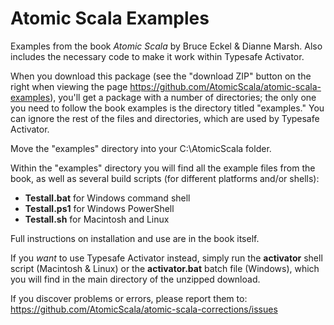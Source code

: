 Atomic Scala Examples
=====================

Examples from the book *Atomic Scala* by Bruce Eckel &amp; Dianne Marsh. Also
includes the necessary code to make it work within Typesafe Activator.

When you download this package (see the "download ZIP" button on the right when
viewing the page https://github.com/AtomicScala/atomic-scala-examples), you'll
get a package with a number of directories; the only one you need to follow the
book examples is the directory titled "examples." You can ignore the rest of the
files and directories, which are used by Typesafe Activator.

Move the "examples" directory into your C:\AtomicScala folder.

Within the "examples" directory you will find all the example files from the
book, as well as several build scripts (for different platforms and/or shells):

  - **Testall.bat** for Windows command shell
  - **Testall.ps1** for Windows PowerShell
  - **Testall.sh** for Macintosh and Linux

Full instructions on installation and use are in the book itself.

If you *want* to use Typesafe Activator instead, simply run the **activator**
shell script (Macintosh & Linux) or the **activator.bat** batch file (Windows),
which you will find in the main directory of the unzipped download.

If you discover problems or errors, please report them to:
https://github.com/AtomicScala/atomic-scala-corrections/issues
